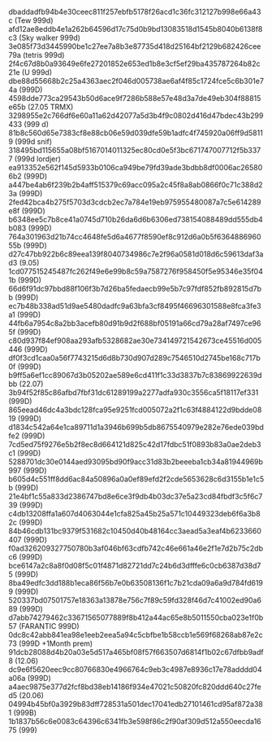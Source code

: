 dbaddadfb94b4e30ceec811f257ebfb5178f26acd1c36fc312127b998e66a43c (Tew 999d)
afd12ae8eddb4e1a262b64596d17c75d0b9bd13083518d1545b8040b6138f8c3 (Sky walker 999d)
3e085f73d3445990be1c27ee7a8b3e87735d418d25164bf2129b682426cee79a (tetris 999d)
2f4c67d8b0a93649e6fe27201852e653ed1b8e3cf5ef29ba435787264b82c21e (U 999d)
dbe88d55668b2c25a4363aec2f046d005738ae6af4f85c1724fce5c6b301e74a (999D)
4598dde773ca29543b50d6ace9f7286b588e57e48d3a7de49eb304f88815e65b (27.05 TRMX)
3298955e2c766df6e60a11a62d42077a5d3b4f9c0802d416d47bdec43b299433 (999 d)
81b8c560d65e7383cf8e88cb06e59d039dfe59b1adfc4f745920a06ff9d58119 (999d snif)
318495bd115655a08bf5167014011325ec80cd0e5f3bc671747007712f5b3377 (999d lordjer)
ea913352e562f145d5933b0106ca949be79fd39ade3bdbb8df0006ac265806b2 (999D)
a447be4ab6f239b2b4aff515379c69acc095a2c45f8a8ab0866f0c71c388d23a (999D)
2fed42bca4b275f5703d3cdcb2ec7a784e19eb975955480087a7c5e614289e8f (999D)
b6348ee5c7b8ce41a0745d710b26da6d6b6306ed738154088489dd555db4b083 (999D)
764a301963d21b74cc4648fe5d6a4677f8590ef8c912d6a0b5f636488696055b (999D)
d27c47bb922b6c89eea139f8040734986c7e2f96a0581d018d6c59613daf3ad3 (9.05)
1cd077515245487fc262f49e6e99b8c59a7587276f958450f5e95346e35f041b (999D)
66d6f91dc97bbd88f106f3b7d26ba5fedaecb99e5b7c97fdf852fb892815d7bb (999D)
ec7b48b338ad51d9ae5480dadfc9a63bfa3cf8495f46696301588e8fca3fe3a1 (999D)
44fb6a7954c8a2bb3acefb80d91b9d2f688bf05191a66cd79a28af7497ce965f (999D)
c80d937f84ef908aa293afb5328682ae30e734149721542673ce45516d005446 (999D)
df0f3cd1caa0a56f7743215d6d8b730d907d289c7546510d2745be168c717b0f (999D)
b9ff5a6ef1cc89067d3b05202ae589e6cd411f1c33d3837b7c83869922639dbb (22.07)
3b94f52f85c86afbd7fbf31dc61289199a2277adfa930c3556ca5f18117ef331 (999D)
865eead46dc4a3bdc128fca95e9251fcd005072a2f1c63f4884122d9bdde0819 (999D)
d1834c542a64e1ca89711d1a3946b699b5db8675540979e282e76ede039bdfe2 (999D)
7cd5ed75f9276e5b2f8ec8d664121d825c42d17fdbc51f0893b83a0ae2deb3c1 (999D)
5288701dc30e0144aed93095bd90f9acc31d83b2beeeba1cb34a81944969b997 (999D)
b605d4c551ff8dd6ac84a50896a0a0ef89efd2f2cde5653628c6d3155b1e1c5b (999D)
21e4bf1c55a833d2386747bd8e6ce3f9db4b03dc37e5a23cd84fbdf3c5f6c739 (999D)
c4db13208ffa1a607d4063044e1cfa825a45b25a571c10449323deb6f6a3b82c (999D)
84b46cdb131bc9379f531682c10450d40b48164cc3aead5a3eaf4b6233660407 (999D)
f0ad326209327750780b3af046bf63cdfb742c46e661a46e2f1e7d2b75c2dbc6 (999D)
bce6147a2c8a8f0d08f5c01f4871d82721dd7c24b6d3dfffe6c0cb6387d38d75 (999D)
8ba49edfc3dd188b1eca86f56b7e0b63508136f1c7b21cda09a6a9d784fd6199 (999D)
520337bd07501757e18363a13878e756c7f89c59fd328f46d7c41002ed90a689 (999D)
d7abb74279462c33671565077889f8b412a44ac65e8b5011550cba023e1f0b57 (FARANTIC 999D)
0dc8c42abb841ea98e1eeb2eea5a94c5cbfbe1b58ccb1e569f68268ab87e2c73 (999D +1Month prem)
91dcb28088d4b20a03e5d517a465bf08f57f663507d6814f1b02c67dfbb9adf8 (12.06)
dc9e6f5620eec9cc80766830e4966764c9eb3c4987e8936c17e78adddd04a06a (999D)
a4aec9875e377d2fcf8bd38eb14186f934e47021c50820fc820ddd640c27fed5 (20.06)
04994b45bf0a3929b83dff728531a501dec17041edb27101461cd95af872a381 (999В)
1b1837b56c6e0083c64396c6341fb3e598f86c2f90af309d512a550eecda1675 (999)
